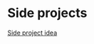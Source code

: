 # Side projects

[Side project idea](Side%20projects%20c329f19362874740b8018ecc593f3485/Side%20project%20idea%20bd2f86bdce334162ab0d1ec8344a010a.md)